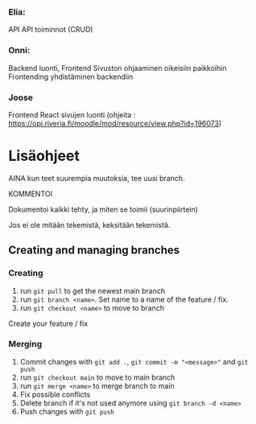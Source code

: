 ### Elia:

API
API toiminnot (CRUD)

### Onni:

Backend luonti, Frontend
Sivuston ohjaaminen oikeisiin paikkoihin
Frontending yhdistäminen backendiin

### Joose

Frontend
React sivujen luonti
(ohjeita : https://opi.riveria.fi/moodle/mod/resource/view.php?id=196073)


# Lisäohjeet

AINA kun teet suurempia muutoksia, tee uusi branch.

KOMMENTOI

Dokumentoi kaikki tehty, ja miten se toimii (suurinpiirtein)

Jos ei ole mitään tekemistä, keksitään tekemistä.

## Creating and managing branches

### Creating

1. run `git pull` to get the newest main branch
2. run `git branch <name>`. Set name to a name of the feature / fix.
3. run `git checkout <name>` to move to branch

Create your feature / fix

### Merging

1. Commit changes with `git add .`, `git commit -m "<message>"` and `git push`
2. run `git checkout main` to move to main branch
3. run `git merge <name>` to merge branch to main
4. Fix possible conflicts
5. Delete branch if it's not used anymore using `git branch -d <name>`
6. Push changes with `git push`